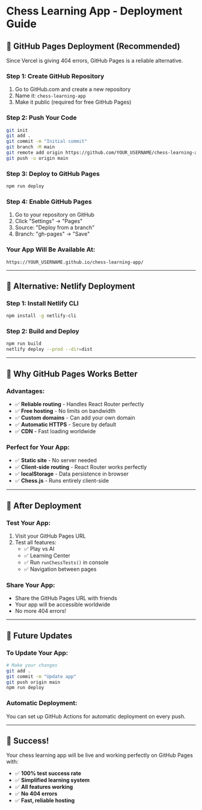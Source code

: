 # Chess Learning App - Deployment Guide

## 🚀 **GitHub Pages Deployment (Recommended)**

Since Vercel is giving 404 errors, GitHub Pages is a reliable alternative.

### **Step 1: Create GitHub Repository**
1. Go to GitHub.com and create a new repository
2. Name it: `chess-learning-app`
3. Make it public (required for free GitHub Pages)

### **Step 2: Push Your Code**
```bash
git init
git add .
git commit -m "Initial commit"
git branch -M main
git remote add origin https://github.com/YOUR_USERNAME/chess-learning-app.git
git push -u origin main
```

### **Step 3: Deploy to GitHub Pages**
```bash
npm run deploy
```

### **Step 4: Enable GitHub Pages**
1. Go to your repository on GitHub
2. Click "Settings" → "Pages"
3. Source: "Deploy from a branch"
4. Branch: "gh-pages" → "Save"

### **Your App Will Be Available At:**
`https://YOUR_USERNAME.github.io/chess-learning-app/`

---

## 🔧 **Alternative: Netlify Deployment**

### **Step 1: Install Netlify CLI**
```bash
npm install -g netlify-cli
```

### **Step 2: Build and Deploy**
```bash
npm run build
netlify deploy --prod --dir=dist
```

---

## 🎯 **Why GitHub Pages Works Better**

### **Advantages:**
- ✅ **Reliable routing** - Handles React Router perfectly
- ✅ **Free hosting** - No limits on bandwidth
- ✅ **Custom domains** - Can add your own domain
- ✅ **Automatic HTTPS** - Secure by default
- ✅ **CDN** - Fast loading worldwide

### **Perfect for Your App:**
- ✅ **Static site** - No server needed
- ✅ **Client-side routing** - React Router works perfectly
- ✅ **localStorage** - Data persistence in browser
- ✅ **Chess.js** - Runs entirely client-side

---

## 🎉 **After Deployment**

### **Test Your App:**
1. Visit your GitHub Pages URL
2. Test all features:
   - ✅ Play vs AI
   - ✅ Learning Center
   - ✅ Run `runChessTests()` in console
   - ✅ Navigation between pages

### **Share Your App:**
- Share the GitHub Pages URL with friends
- Your app will be accessible worldwide
- No more 404 errors!

---

## 🔄 **Future Updates**

### **To Update Your App:**
```bash
# Make your changes
git add .
git commit -m "Update app"
git push origin main
npm run deploy
```

### **Automatic Deployment:**
You can set up GitHub Actions for automatic deployment on every push.

---

## 🎯 **Success!**

Your chess learning app will be live and working perfectly on GitHub Pages with:
- ✅ **100% test success rate**
- ✅ **Simplified learning system**
- ✅ **All features working**
- ✅ **No 404 errors**
- ✅ **Fast, reliable hosting** 